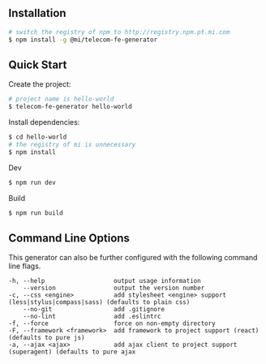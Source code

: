 ## Installation

```sh
# switch the registry of npm to http://registry.npm.pt.mi.com
$ npm install -g @mi/telecom-fe-generator
```

## Quick Start


Create the project:

```bash
# project name is hello-world
$ telecom-fe-generator hello-world
```

Install dependencies:

```bash
$ cd hello-world
# the registry of mi is unnecessary
$ npm install
```

Dev

```bash
$ npm run dev
```

Build

```bash
$ npm run build
```

## Command Line Options

This generator can also be further configured with the following command line flags.

    -h, --help                   output usage information
        --version                output the version number
    -c, --css <engine>           add stylesheet <engine> support (less|stylus|compass|sass) (defaults to plain css)
        --no-git                 add .gitignore
        --no-lint                add .eslintrc
    -f, --force                  force on non-empty directory
    -F, --framework <framework>  add framework to project support (react) (defaults to pure js)
    -a, --ajax <ajax>            add ajax client to project support (superagent) (defaults to pure ajax